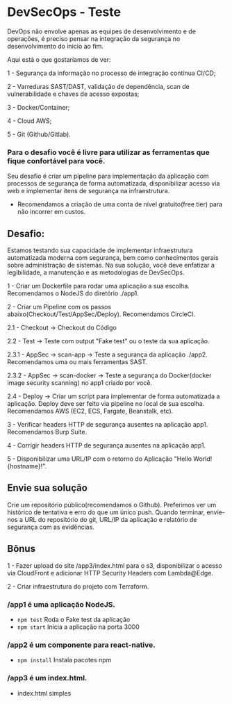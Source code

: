 # DevSecOps - Teste
DevOps não envolve apenas as equipes de desenvolvimento e de operações, é preciso pensar na integração da segurança no desenvolvimento do inicio ao fim.

Aqui está o que gostaríamos de ver:

1 - Segurança da informação no processo de integração contínua CI/CD;

2 - Varreduras SAST/DAST, validação de dependência, scan de vulnerabilidade e chaves de acesso expostas;

3 - Docker/Container;

4 - Cloud AWS;

5 - Git (Github/Gitlab).

### Para o desafio você é livre para utilizar as ferramentas que fique confortável para você.

Seu desafio é criar um pipeline para implementação da aplicação com processos de segurança de forma automatizada, disponibilizar acesso via web e implementar itens de segurança na infraestrutura.

* Recomendamos a criação de uma conta de nível gratuito(free tier) para não incorrer em custos.

## Desafio:

Estamos testando sua capacidade de implementar infraestrutura automatizada moderna com segurança, bem como conhecimentos gerais sobre administração de sistemas. Na sua solução, você deve enfatizar a legibilidade, a manutenção e as metodologias de DevSecOps.

1 - Criar um Dockerfile para rodar uma aplicação a sua escolha. Recomendamos o NodeJS do diretório ./app1.

2 - Criar um Pipeline com os passos abaixo(Checkout/Test/AppSec/Deploy). Recomendamos CircleCI.

2.1 - Checkout -> Checkout do Código

2.2 - Test -> Teste com output "Fake test" ou o teste da sua aplicação.

2.3.1 - AppSec -> scan-app -> Teste a segurança da aplicação ./app2. Recomendamos uma ou mais ferramentas SAST.

2.3.2 - AppSec -> scan-docker -> Teste a segurança do Docker(docker image security scanning) no app1 criado por você.

2.4 - Deploy -> Criar um script para implementar de forma automatizada a aplicação. Deploy deve ser feito via pipeline no local de sua escolha. Recomendamos AWS (EC2, ECS, Fargate, Beanstalk, etc).

3 - Verificar headers HTTP de segurança ausentes na aplicação app1. Recomendamos Burp Suite.

4 - Corrigir headers HTTP de segurança ausentes na aplicação app1.

5 - Disponibilizar uma URL/IP com o retorno do Aplicação "Hello World! {hostname}!".

## Envie sua solução
Crie um repositório público(recomendamos o Github). Preferimos ver um histórico de tentativa e erro do que um único push. Quando terminar, envie-nos a URL do repositório do git, URL/IP da aplicação e relatório de segurança com as evidências.

## Bônus
1 - Fazer upload do site /app3/index.html para o s3, disponibilizar o acesso via CloudFront e adicionar HTTP Security Headers com Lambda@Edge.

2 - Criar infraestrutura do projeto com Terraform.

### /app1 é uma aplicação NodeJS.

- `npm test` Roda o Fake test da aplicação
- `npm start` Inicia a aplicação na porta 3000

### /app2 é um componente para react-native.

- `npm install` Instala pacotes npm

### /app3 é um index.html.

- index.html simples